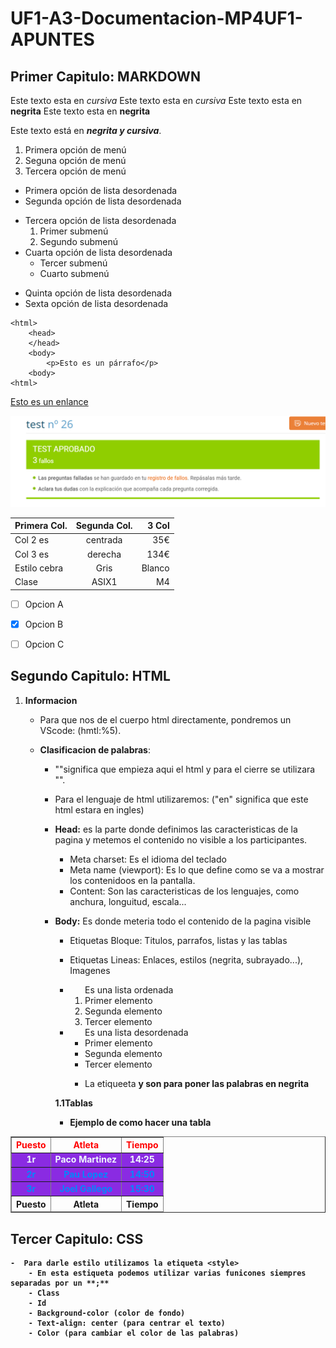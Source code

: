 # UF1-A3-Documentacion-MP4UF1-APUNTES


## Primer Capitulo: MARKDOWN

Este texto esta en *cursiva*
Este texto esta en _cursiva_
Este texto esta en **negrita**
Este texto esta en __negrita__

Este texto está en **_negrita y cursiva_**.

1. Primera opción de menú
2. Seguna opción de menú
3. Tercera opción de menú

* Primera opción de lista desordenada
* Segunda opción de lista desordenada
- Tercera opción de lista desordenada
    1. Primer submenú
    2. Segundo submenú
- Cuarta opción de lista desordenada
    * Tercer submenú
    * Cuarto submenú
+ Quinta opción de lista desordenada
+ Sexta opción de lista desordenada

```
<html> 
    <head>
    </head>
    <body>
        <p>Esto es un párrafo</p>
    <body>
<html>
```
[Esto es un enlance](http://joan23.fje.edu "Enlance a la web del cole")

![Esto es una foto de prueba](https://github.com/QuicoSanchez/ASIX1-M4-UF1-A3_Apuntes/blob/main/Test.png "Titulo opcional de la imagen")

|Primera Col.|Segunda Col.|3 Col|
|---------------|:------------:|---------:|
|Col 2 es|centrada|35€|
|Col 3 es| derecha|134€|
|Estilo cebra|Gris|Blanco|
|Clase|ASIX1|M4|

-[ ] Opcion A
-[X] Opcion B
-[ ] Opcion C


## Segundo Capitulo: HTML

1. **Informacion**

    - Para que nos de el cuerpo html directamente, pondremos un VScode: (hmtl:%5). 

    - **Clasificacion de palabras**:
        - "<!DOCTYPE html>"significa que empieza aqui el html y para el cierre se utilizara "</html>".
        - Para el lenguaje de html utilizaremos: <html lang="en"> ("en" significa que este html estara en ingles)

        - **Head:** es la parte donde definimos las caracteristicas de la pagina y metemos el contenido no visible a los participantes.

            - Meta charset: Es el idioma del teclado
            - Meta name (viewport): Es lo que define como se va a mostrar los contenidoos en la pantalla.
            - Content: Son las caracteristicas de los lenguajes, como anchura, longuitud, escala...

        - **Body:** Es donde meteria todo el contenido de la pagina visible

            - Etiquetas Bloque: Titulos, parrafos, listas y las tablas
            - Etiquetas Lineas: Enlaces, estilos  (negrita, subrayado...), Imagenes


            - <ol>Es una lista ordenada
                <li>Primer elemento</li>
                <li>Segunda elemento</li>
                <li>Tercer elemento</li>
              </ol>
            - <ul>Es una lista desordenada
                <li>Primer elemento</li>
                <li>Segunda elemento</li>
                <li>Tercer elemento</li>
              <ul>
        - La etiqueeta <b> y <strong> son para poner las palabras en negrita

    1.1**Tablas**
    - Ejemplo de como hacer una tabla

    <head>
    <meta charset="UTF-8">
    <meta name="viewport" content="width=device-width, initial-scale=1.0">
    <title>tablas</title>
    <style>
        .textoazul{
            color: rgb(1, 136, 253);
        }
    </style>
</head>
<body>
    <table border="1">
        <thead>
            <tr
                style="color: red;text-align: center;">
                <th>Puesto</th>
                <th>Atleta</th>
                <th>Tiempo</th>
            </tr>
        </thead>
        <tbody style="background-color: blueviolet;text-align: center; color: aliceblue;">
            <tr id="primerafila">
                <td>1r</td>
                <td>Paco Martinez</td>
                <td>14:25</td>
            </tr>
            <tr class="textoazul">
                <td>2r</td>
                <td>Pau Lopez</td>
                <td>14:50</td>
            </tr>
            <tr class="textoazul">
                <td>3r</td>
                <td>Joel Gallego</td>
                <td>15:30</td>
            </tr>
        </tbody>
        <tfoot>
            <tr>
                <th>Puesto</th>
                <th>Atleta</th>
                <th>Tiempo</th>
            </tr>
        </tfoot>
    </table>
</body>
</html>

## Tercer Capitulo: CSS
    -  Para darle estilo utilizamos la etiqueta <style>
        - En esta estiqueta podemos utilizar varias funicones siempres separadas por un **;**
        - Class 
        - Id 
        - Background-color (color de fondo)
        - Text-align: center (para centrar el texto)
        - Color (para cambiar el color de las palabras)
